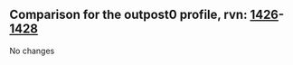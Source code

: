 ## Comparison for the outpost0 profile, rvn: [1426](https://github.com/PRO100KatYT/FortniteProfileRevisions/tree/main/profiles/outpost0/1426%20outpost0.json)-[1428](https://github.com/PRO100KatYT/FortniteProfileRevisions/tree/main/profiles/outpost0/1428%20outpost0.json)

No changes
